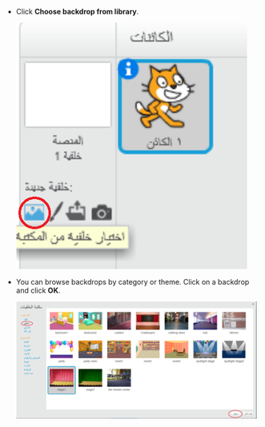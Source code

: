 + Click **Choose backdrop from library**.
    
    ![لقطة الشاشة](images/stage-choose.png)

+ You can browse backdrops by category or theme. Click on a backdrop and click **OK**.
    
    ![لقطة الشاشة](images/backdrop.png)
